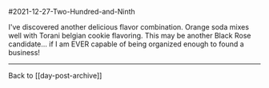 #2021-12-27-Two-Hundred-and-Ninth

I've discovered another delicious flavor combination.  Orange soda mixes well with Torani belgian cookie flavoring.  This may be another Black Rose candidate... if I am EVER capable of being organized enough to found a business!

---
Back to [[day-post-archive]]